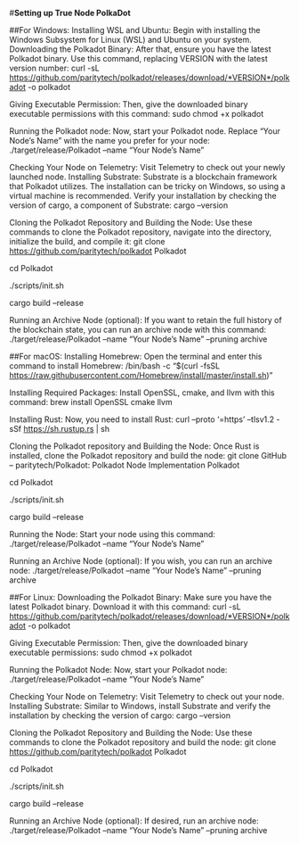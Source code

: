 #**Setting up True Node PolkaDot**


##For Windows:
Installing WSL and Ubuntu: Begin with installing the Windows Subsystem for Linux (WSL) and Ubuntu on your system.
Downloading the Polkadot Binary: After that, ensure you have the latest Polkadot binary. Use this command, replacing VERSION with the latest version number:
curl -sL https://github.com/paritytech/polkadot/releases/download/*VERSION*/polkadot -o polkadot

Giving Executable Permission: Then, give the downloaded binary executable permissions with this command:
sudo chmod +x polkadot

Running the Polkadot node: Now, start your Polkadot node. Replace “Your Node’s Name” with the name you prefer for your node:
./target/release/Polkadot –name “Your Node’s Name”

Checking Your Node on Telemetry: Visit Telemetry to check out your newly launched node.
Installing Substrate: Substrate is a blockchain framework that Polkadot utilizes. The installation can be tricky on Windows, so using a virtual machine is recommended. Verify your installation by checking the version of cargo, a component of Substrate:
cargo –version

Cloning the Polkadot Repository and Building the Node: Use these commands to clone the Polkadot repository, navigate into the directory, initialize the build, and compile it:
git clone https://github.com/paritytech/polkadot Polkadot

cd Polkadot

./scripts/init.sh

cargo build –release

Running an Archive Node (optional): If you want to retain the full history of the blockchain state, you can run an archive node with this command:
./target/release/Polkadot –name “Your Node’s Name” –pruning archive

##For macOS:
Installing Homebrew: Open the terminal and enter this command to install Homebrew:
/bin/bash -c “$(curl -fsSL https://raw.githubusercontent.com/Homebrew/install/master/install.sh)”

Installing Required Packages: Install OpenSSL, cmake, and llvm with this command:
brew install OpenSSL cmake llvm

Installing Rust: Now, you need to install Rust:
curl –proto ‘=https’ –tlsv1.2 -sSf https://sh.rustup.rs | sh

Cloning the Polkadot repository and Building the Node: Once Rust is installed, clone the Polkadot repository and build the node:
git clone GitHub – paritytech/Polkadot: Polkadot Node Implementation Polkadot

cd Polkadot

./scripts/init.sh

cargo build –release

Running the Node: Start your node using this command:
./target/release/Polkadot –name “Your Node’s Name”

Running an Archive Node (optional): If you wish, you can run an archive node:
./target/release/Polkadot –name “Your Node’s Name” –pruning archive

##For Linux:
Downloading the Polkadot Binary: Make sure you have the latest Polkadot binary. Download it with this command:
curl -sL https://github.com/paritytech/polkadot/releases/download/*VERSION*/polkadot -o polkadot

Giving Executable Permission: Then, give the downloaded binary executable permissions:
sudo chmod +x polkadot

Running the Polkadot Node: Now, start your Polkadot node:
./target/release/Polkadot –name “Your Node’s Name”

Checking Your Node on Telemetry: Visit Telemetry to check out your node.
Installing Substrate: Similar to Windows, install Substrate and verify the installation by checking the version of cargo:
cargo –version

Cloning the Polkadot Repository and Building the Node: Use these commands to clone the Polkadot repository and build the node:
git clone https://github.com/paritytech/polkadot Polkadot

cd Polkadot

./scripts/init.sh

cargo build –release

Running an Archive Node (optional): If desired, run an archive node:
./target/release/Polkadot –name “Your Node’s Name” –pruning archive

